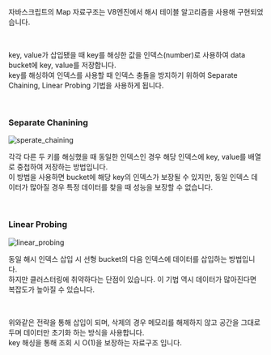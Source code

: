 자바스크립트의 Map 자료구조는 V8엔진에서 해시 테이블 알고리즘을 사용해 구현되었습니다.<br>

<br>

key, value가 삽입됐을 때 key를 해싱한 값을 인덱스(number)로 사용하여 data bucket에 key, value를 저장합니다.<br>
key를 해싱하여 인덱스를 사용할 때 인덱스 충돌을 방지하기 위하여 Separate Chaining, Linear Probing 기법을 사용하게 됩니다.<br>

<br>

### Separate Chanining

![sperate_chaining](https://user-images.githubusercontent.com/74334399/192440046-051f0db3-e0fd-4c30-91c4-95fe6ab4d29c.png)

각각 다른 두 키를 해싱했을 때 동일한 인덱스인 경우 해당 인덱스에 key, value를 배열로 중첩하여 저장하는 방법입니다.<br>
이 방법을 사용하면 bucket에 해당 key의 인덱스가 보장될 수 있지만, 동일 인덱스 데이터가 많아질 경우 특정 데이터를 찾을 때 성능을 보장할 수 없습니다.<br>

<br>

### Linear Probing

![linear_probing](https://user-images.githubusercontent.com/74334399/192440302-4b1ab812-36cb-4092-b7cb-387943ced6a0.png)

동일 해시 인덱스 삽입 시 선형 bucket의 다음 인덱스에 데이터를 삽입하는 방법입니다.<br>
하지만 클러스터링에 취약하다는 단점이 있습니다. 이 기법 역시 데이터가 많아진다면 복잡도가 높아질 수 있습니다.<br>

<br>

위와같은 전략을 통해 삽입이 되며, 삭제의 경우 메모리를 해제하지 않고 공간을 그대로 두며 데이터만 초기화 하는 방식을 사용합니다.<br>
key 해싱을 통해 조회 시 O(1)을 보장하는 자료구조 입니다.<br>
